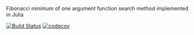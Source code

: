 Fibonacci minimum of one argument function search method implemented in Julia

[![Build Status](https://travis-ci.com/k-korzeniewski/fibonacci-method.svg?branch=master)](https://travis-ci.com/k-korzeniewski/fibonacci-method)
[![codecov](https://codecov.io/gh/k-korzeniewski/fibonacci-method/branch/master/graph/badge.svg)](https://codecov.io/gh/k-korzeniewski/fibonacci-method)

